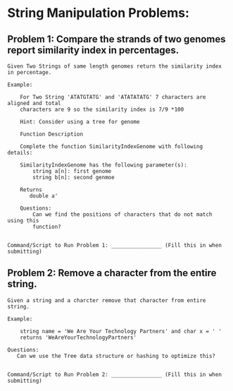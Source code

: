 # String Manipulation Problems:

## Problem 1: Compare the strands of two genomes report similarity index in percentages.

    Given Two Strings of same length genomes return the similarity index in percentage.

    Example:

        For Two String 'ATATGTATG' and 'ATATATATG' 7 characters are aligned and total
        characters are 9 so the similarity index is 7/9 *100

        Hint: Consider using a tree for genome

        Function Description

        Complete the function SimilarityIndexGenome with following details:

        SimilarityIndexGenome has the following parameter(s):
            string a[n]: first genome
            string b[n]: second genmoe

        Returns
           double a'

        Questions:
            Can we find the positions of characters that do not match using this
            function?


    Command/Script to Run Problem 1: ________________ (Fill this in when submitting)

## Problem 2: Remove a character from the entire string.

    Given a string and a charcter remove that character from entire string.

    Example:

        string name = 'We Are Your Technology Partners' and char x = ' '
        returns 'WeAreYourTechnologyPartners'

    Questions:
       Can we use the Tree data structure or hashing to optimize this?


    Command/Script to Run Problem 2: ________________ (Fill this in when submitting)
